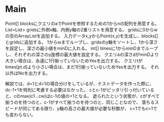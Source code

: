 # Main
Point[] blocksにクエリのaでPointを参照するための1からnの配列を用意する。
List<List<Point>> gridsに外側x軸、内側y軸の2重リストを用意する。
gridsに0からwの空のArrayListを追加する。
入力データx,yからPoint(x,y)を生成し、blocks\[\]とgridsに追加する。
1からwまでループし、gridsのy軸をソートし、1から深さを設定し、深さの最小値をminDに入れる。
int[] timesに1からminDまでループし、それぞれの深さのy座標の最大値を設定する。
クエリaの深さdがminDより大きい場合は、永遠に1行揃っていないためYesを出力する。
クエリtがtimes\[pt.d\]より小さい場合は、まだ1行揃っていないためYesを出力する。
それ以外はNoを出力する。

解説では、d=1とd>1の場合分けをしているが、テストデータを作った際に、
dc-1+1を特別に考慮する必要はなかった。
cとc-1がピッタリ引っ付いていると、cのmax(c1...cw)はc-1の値の+1となる。
遮られたという状態が、cがすべて揃うのを待つのと、c-1がすべて揃うのを待つのと、同じことなので、
落ちるスピードが同じである限り、y軸の高さの最大値が必要な秒数が、
c=1でもc>1でも変わらない。
